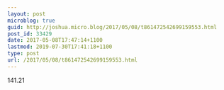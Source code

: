 ```yaml
---
layout: post
microblog: true
guid: http://joshua.micro.blog/2017/05/08/t861472542699159553.html
post_id: 33429
date: 2017-05-08T17:47:14+1100
lastmod: 2019-07-30T17:41:18+1100
type: post
url: /2017/05/08/t861472542699159553.html
---
```

141.21
